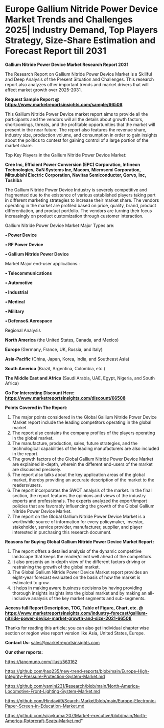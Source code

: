 # Europe Gallium Nitride Power Device Market Trends and Challenges 2025| Industry Demand, Top Players Strategy, Size-Share Estimation and Forecast Report till 2031

<strong>Gallium Nitride Power Device Market Research Report 2031</strong>

The Research Report on Gallium Nitride Power Device Market is a Skillful and Deep Analysis of the Present Situation and Challenges. This research report also analyzes other important trends and market drivers that will affect market growth over 2025-2031.

<strong>Request Sample Report @ <a href=https://www.marketreportsinsights.com/sample/66508>https://www.marketreportsinsights.com/sample/66508</a></strong>

This Gallium Nitride Power Device market report aims to provide all the participants and the vendors will all the details about growth factors, shortcomings, threats, and the profitable opportunities that the market will present in the near future. The report also features the revenue share, industry size, production volume, and consumption in order to gain insights about the politics to contest for gaining control of a large portion of the market share.

Top Key Players in the Gallium Nitride Power Device Market:

<strong>Cree Inc, Efficient Power Conversion (EPC) Corporation, Infineon Technologies, GaN Systems Inc, Macom, Microsemi Corporation, Mitsubishi Electric Corporation, Navitas Semiconductor, Qorvo, Inc, Toshiba</strong>

The Gallium Nitride Power Device Industry is severely competitive and fragmented due to the existence of various established players taking part in different marketing strategies to increase their market share. The vendors operating in the market are profiled based on price, quality, brand, product differentiation, and product portfolio. The vendors are turning their focus increasingly on product customization through customer interaction.

Gallium Nitride Power Device Market Major Types are:

<strong>• Power Device

• RF Power Device

• Gallium Nitride Power Device</strong>

Market Major end-user applications :

<strong>• Telecommunications

• Automotive

• Industrial

• Medical

• Military

• Defense& Aerospace</strong>

Regional Analysis

</u><strong><b>North America</b></strong> (the United States, Canada, and Mexico)

<strong><b>Europe </b></strong>(Germany, France, UK, Russia, and Italy)

<strong><b>Asia-Pacific</b></strong> (China, Japan, Korea, India, and Southeast Asia)

<strong><b>South America</b></strong> (Brazil, Argentina, Colombia, etc.)

<strong><b>The Middle East and Africa</b></strong> (Saudi Arabia, UAE, Egypt, Nigeria, and South Africa)

<strong>Go For Interesting Discount Here: <a href=https://www.marketreportsinsights.com/discount/66508>https://www.marketreportsinsights.com/discount/66508</a></strong>

<strong>Points Covered in The Report:</strong>
<ol>
  <li>The major points considered in the Global Gallium Nitride Power Device Market report include the leading competitors operating in the global market.</li>
  <li>The report also contains the company profiles of the players operating in the global market.</li>
  <li>The manufacture, production, sales, future strategies, and the technological capabilities of the leading manufacturers are also included in the report.</li>
  <li>The growth factors of the Global Gallium Nitride Power Device Market are explained in-depth, wherein the different end-users of the market are discussed precisely.</li>
  <li>The report also talks about the key application areas of the global market, thereby providing an accurate description of the market to the readers/users.</li>
  <li>The report incorporates the SWOT analysis of the market. In the final section, the report features the opinions and views of the industry experts and professionals. The experts analyzed the export/import policies that are favorably influencing the growth of the Global Gallium Nitride Power Device Market.</li>
  <li>The report on the Global Gallium Nitride Power Device Market is a worthwhile source of information for every policymaker, investor, stakeholder, service provider, manufacturer, supplier, and player interested in purchasing this research document.</li>
</ol>
<strong>Reasons for Buying Global Gallium Nitride Power Device Market Report:</strong>

<ol>
  <li>The report offers a detailed analysis of the dynamic competitive landscape that keeps the reader/client well ahead of the competitors.</li>
  <li>It also presents an in-depth view of the different factors driving or restraining the growth of the global market.</li>
  <li>The Global Gallium Nitride Power Device Market report provides an eight-year forecast evaluated on the basis of how the market is estimated to grow.</li>
  <li>It helps in making aware business decisions by having providing thorough insights insights into the global market and by making an all-inclusive analysis of the key market segments and sub-segments.</li>
</ol>
<strong>Access full Report Description, TOC, Table of Figure, Chart, etc. @ <a href=https://www.marketreportsinsights.com/industry-forecast/gallium-nitride-power-device-market-growth-and-size-2021-66508>https://www.marketreportsinsights.com/industry-forecast/gallium-nitride-power-device-market-growth-and-size-2021-66508</a></strong>


Thanks for reading this article; you can also get individual chapter wise section or region wise report version like Asia, United States, Europe.

<strong>Contact Us:</strong>
sales@marketreportsinsights.com

<strong>Our other reports:</strong>

<a href=https://tanomuno.com/illust/563162>https://tanomuno.com/illust/563162</a>

<a href=https://github.com/haq235/new-trend-reports/blob/main/Europe-High-Integrity-Pressure-Protection-System-Market.md>https://github.com/haq235/new-trend-reports/blob/main/Europe-High-Integrity-Pressure-Protection-System-Market.md</a>

<a href=https://github.com/yamini231/Research/blob/main/North-America-Locomotive-Front-Lighting-System-Market.md>https://github.com/yamini231/Research/blob/main/North-America-Locomotive-Front-Lighting-System-Market.md</a>

<a href=https://github.com/Hindavii9/Search-Market/blob/main/Europe-Electronic-Paper-Screen-in-Education-Market.md>https://github.com/Hindavii9/Search-Market/blob/main/Europe-Electronic-Paper-Screen-in-Education-Market.md</a>

<a href=https://github.com/vijaykumar207/Market-executive/blob/main/North-America-Rotorcraft-Seats-Market.md>https://github.com/vijaykumar207/Market-executive/blob/main/North-America-Rotorcraft-Seats-Market.md</a>"
